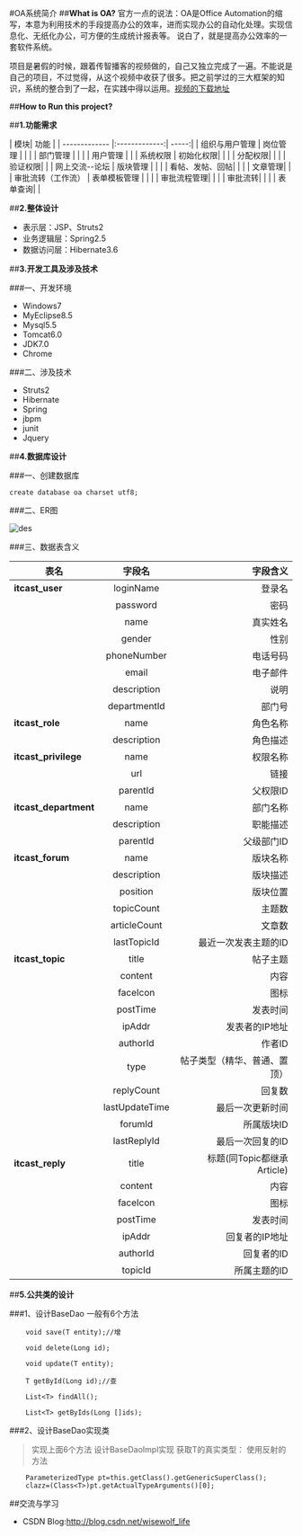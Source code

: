 #OA系统简介
##**What is OA?**
官方一点的说法：OA是Office Automation的缩写，本意为利用技术的手段提高办公的效率，进而实现办公的自动化处理。实现信息化、无纸化办公，可方便的生成统计报表等。
说白了，就是提高办公效率的一套软件系统。

项目是暑假的时候，跟着传智播客的视频做的，自己又独立完成了一遍。不能说是自己的项目，不过觉得，从这个视频中收获了很多。把之前学过的三大框架的知识，系统的整合到了一起，在实践中得以运用。[视频的下载地址](http://down.51cto.com/zt/5298)

##**How to Run this project?**

##**1.功能需求**

| 模块| 功能 |
| ------------- |:-------------:| -----:|
| 组织与用户管理 | 岗位管理 |  |
| | 部门管理 |  |
| | 用户管理 |  |
| 系统权限 | 初始化权限| |
| | 分配权限|  |
| | 验证权限|  |
| 网上交流--论坛 | 版块管理 | |
| | 看帖、发帖、回帖|  |
| | 文章管理|  |
| 审批流转（工作流） | 表单模板管理 | |
| | 审批流程管理|  |
| | 审批流转|  |
| | 表单查询|  |



##**2.整体设计**

* 表示层：JSP、Struts2
* 业务逻辑层：Spring2.5
* 数据访问层：Hibernate3.6

##**3.开发工具及涉及技术**

###一、开发环境
* Windows7
* MyEclipse8.5
* Mysql5.5
* Tomcat6.0
* JDK7.0
* Chrome

###二、涉及技术
* Struts2
* Hibernate
* Spring
* jbpm
* junit
* Jquery

##**4.数据库设计**

###一、创建数据库

` create database oa charset utf8; ` 

###二、ER图

![des](12.png)


###三、数据表含义

| 表名| 字段名 | 字段含义 |
| ------------- |:-------------:| -----:|
| **itcast_user**| loginName |登录名  |
| | password |密码  |
| | name |真实姓名  |
|  | gender|性别 |
| | phoneNumber| 电话号码 |
| | email| 电子邮件 |
| | description |说明 |
| | departmentId|部门号  |
|**itcast_role** | name|角色名称  |
| |description |角色描述 |
| **itcast_privilege**|name |权限名称  |
| |url |链接  |
| | parentId|父权限ID  |
| **itcast_department**|name |部门名称  |
| | description|职能描述  |
| |parentId|父级部门ID|
|**itcast_forum**|name|版块名称|
||description|版块描述|
||position|版块位置|
||topicCount|主题数|
||articleCount|文章数|
||lastTopicId|最近一次发表主题的ID|
|**itcast_topic**|title|帖子主题|
||content|内容|
||faceIcon|图标|
||postTime|发表时间|
||ipAddr|发表者的IP地址|
||authorId|作者ID|
||type|帖子类型（精华、普通、置顶）|
||replyCount|回复数|
||lastUpdateTime|最后一次更新时间|
||forumId|所属版块ID|
||lastReplyId|最后一次回复的ID|
|**itcast_reply**|title|标题(同Topic都继承Article)|
||content|内容|
||faceIcon|图标|
||postTime|发表时间|
||ipAddr|回复者的IP地址|
||authorId|回复者的ID|
||topicId|所属主题的ID|


##**5.公共类的设计**

###1、设计BaseDao
	一般有6个方法
	
```
	void save(T entity);//增
	
	void delete(Long id);
	
	void update(T entity);
	
	T getById(Long id);//查
	
	List<T> findAll();
	
	List<T> getByIds(Long []ids);
```

###2、设计BaseDao实现类

>实现上面6个方法
设计BaseDaoImpl实现
	获取T的真实类型：
	使用反射的方法

	
```
	ParameterizedType pt=this.getClass().getGenericSuperClass();
	clazz=(Class<T>)pt.getActualTypeArguments()[0];
```

##交流与学习
- CSDN Blog:http://blog.csdn.net/wisewolf_life


